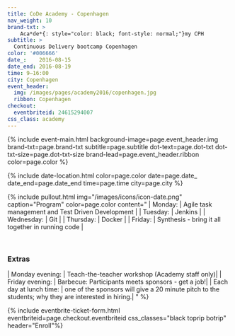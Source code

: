 ```yaml
---
title: CoDe Academy - Copenhagen
nav_weight: 10
brand-txt: >
    Aca*de*{: style="color: black; font-style: normal;"}my CPH
subtitle: >
  Continuous Delivery bootcamp Copenhagen
color: '#006666'
date_:    2016-08-15
date_end: 2016-08-19
time: 9—16:00
city: Copenhagen
event_header:
  img: /images/pages/academy2016/copenhagen.jpg
  ribbon: Copenhagen
checkout:
  eventbriteid: 24615294007
css_class: academy
---
```


{% include event-main.html
background-image=page.event_header.img
brand-txt=page.brand-txt
subtitle=page.subtitle
dot-text=page.dot-txt
dot-txt-size=page.dot-txt-size
brand-lead=page.event_header.ribbon
color=page.color %}

{% include date-location.html
color=page.color
date=page.date_
date_end=page.date_end
time=page.time
city=page.city %}

{% include pullout.html 
img="/images/icons/icon-date.png"
caption="Program"
color=page.color
content="
  | Monday: |    Agile task management and Test Driven Development  |
  | Tuesday: |   Jenkins                                            |
  | Wednesday: | Git                                                |
  | Thursday: |  Docker                                             |
  | Friday: |    Synthesis - bring it all together in running code  |

<br>

### Extras

  | Monday evening: | Teach-the-teacher workshop (Academy staff only)|
  | Friday evening: | Barbecue: Participants meets sponsors - get a job!|
  | Each day at lunch time: | one of the sponsors will give a 20 minute pitch to the students; why they are interested in hiring.|
"
%}


{% include eventbrite-ticket-form.html
eventbriteid=page.checkout.eventbriteid
css_classes="black toprip botrip"
header="Enroll"%}
